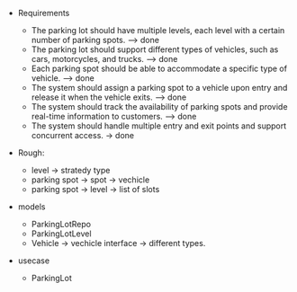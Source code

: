 - Requirements
  - The parking lot should have multiple levels, each level with a certain number of parking spots.  --> done
  - The parking lot should support different types of vehicles, such as cars, motorcycles, and trucks. --> done
  - Each parking spot should be able to accommodate a specific type of vehicle. --> done
  - The system should assign a parking spot to a vehicle upon entry and release it when the vehicle exits. --> done
  - The system should track the availability of parking spots and provide real-time information to customers. --> done
  - The system should handle multiple entry and exit points and support concurrent access. -> done




- Rough:
  - level -> stratedy type
  - parking spot -> spot -> vechicle
  - parking spot -> level -> list of slots


- models
  - ParkingLotRepo
  - ParkingLotLevel
  - Vehicle -> vechicle interface -> different types.
- usecase
  - ParkingLot
